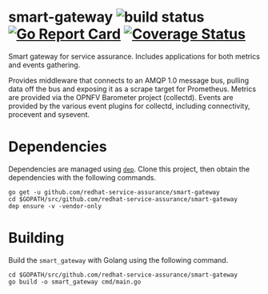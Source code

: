# smart-gateway ![build status](https://travis-ci.org/redhat-service-assurance/smart-gateway.svg?branch=master) [![Go Report Card](https://goreportcard.com/badge/github.com/redhat-service-assurance/smart-gateway)](https://goreportcard.com/report/github.com/redhat-service-assurance/smart-gateway) [![Coverage Status](https://coveralls.io/repos/github/redhat-service-assurance/smart-gateway/badge.svg?branch=master)](https://coveralls.io/github/redhat-service-assurance/smart-gateway?branch=master)

Smart gateway for service assurance. Includes applications for both metrics and events gathering.

Provides middleware that connects to an AMQP 1.0 message bus, pulling data off the bus and exposing it as a
scrape target for Prometheus. Metrics are provided via the OPNFV Barometer project (collectd). Events are
provided by the various event plugins for collectd, including connectivity, procevent and sysevent.

# Dependencies

Dependencies are managed using [`dep`](https://github.com/golang/dep). Clone this project, then obtain the
dependencies with the following commands.

```
go get -u github.com/redhat-service-assurance/smart-gateway
cd $GOPATH/src/github.com/redhat-service-assurance/smart-gateway
dep ensure -v -vendor-only
```

# Building

Build the `smart_gateway` with Golang using the following command.

```
cd $GOPATH/src/github.com/redhat-service-assurance/smart-gateway
go build -o smart_gateway cmd/main.go
```
